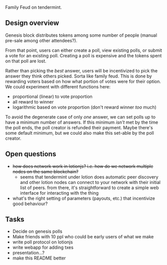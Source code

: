 Family Feud on tendermint.

## Design overview
Genesis block distributes tokens among some number of people (manual pre-sale among other attendees?).

From that point, users can either create a poll, view existing polls, or submit a vote for an existing
poll. Creating a poll is expensive and the tokens spent on that poll are lost.

Rather than picking the *best* answer, users will be incentivized to pick the answer they think others
picked. Sorta like family feud. This is done by rewarding voters based on how what portion of votes were for
their option. We could experiment with different functions here:
- proportional (linear) to vote proportion
- all reward to winner
- logarithmic based on vote proportion (don't reward winner *too* much)

To avoid the degenerate case of only *one* answer, we can set polls up to have a minimum number of answers. If
this minimum *isn't* met by the time the poll ends, the poll creator is refunded their payment. Maybe there's
some default minimum, but we could also make this set-able by the poll creator.

## Open questions
- ~~how does network work in lotionjs? i.e. how do we network multiple nodes on the same blockchain?~~
  - seems that tendermint under lotion does automatic peer discovery and other lotion nodes can connect to
    your network with their initial list of peers. from there, it's straightforward to create a simple web
    interface for interacting with the thing
- what's the right setting of parameters (payouts, etc.) that incentivize good behaviour?

## Tasks
- Decide on genesis polls
- Make friends with 10 ppl who could be early users of what we make
- write poll protocol on lotionjs
- write webapp for adding txes
- presentation...?
- make this README better
